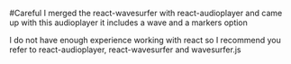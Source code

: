 
#Careful
I merged the react-wavesurfer with react-audioplayer and came up with this audioplayer
it includes a wave and a markers option

I do not have enough experience working with react so I recommend you refer to
 react-audioplayer, react-wavesurfer and wavesurfer.js

